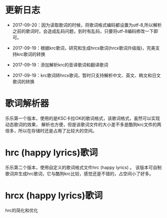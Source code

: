 # 更新日志 #
- 2017-09-20：因为读取歌词的时候，将歌词格式编码都设置为utf-8,所以解析之前的歌词时，会造成乱码问题，到时有乱码，只要将utf-8编码修改一下即可。

- 2017-09-19：根据krc歌词，研究和生成hrcs歌词(hrcx歌词升级版)，完美支持krc歌词的转换
- 2017-09-19：添加解析krc的音译歌词和翻译歌词

- 2017-09-19：krc歌词转hrcx歌词，暂时只支持解析中文、英文、韩文和日文歌词的转换

# 歌词解析器

乐乐第一个版本，使用的是KSC卡拉OK的歌词格式，该歌词格式，虽然可以实现动态歌词的效果， 解析也方便，但是该歌词文件的大小差不多是酷狗krc文件的两倍多，所以在存储时还是占用了比较大的空间。

# hrc (happy lyrics)歌词

乐乐第二个版本，使用自定义的歌词格式文件hrc (happy lyrics) 。 该版本可自制歌词并生成hrc歌词，它与酷狗krc比较，感觉还是不错的，占空间小了好多。

# hrcx (happy lyrics)歌词
hrc的简化和优化